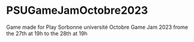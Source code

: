# PSUGameJamOctobre2023
Game made for Play Sorbonne université Octobre Game Jam 2023 frome the 27th at 19h to the 28th at 19h
